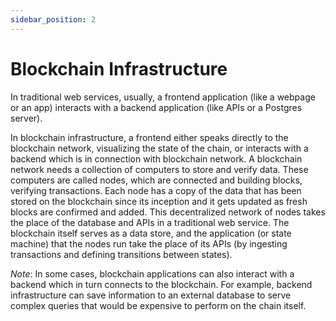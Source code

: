 ```yaml
---
sidebar_position: 2
---
```


# Blockchain Infrastructure

In traditional web services, usually, a frontend application (like a webpage or an app)
interacts with a backend application (like APIs or a Postgres server).

In blockchain infrastructure, a frontend either speaks directly to the blockchain
network, visualizing the state of the chain, 
or interacts with a backend which is in connection with blockchain network.
A blockchain network needs a collection of computers to store and verify data. These computers are called nodes, which are connected and building blocks, verifying transactions. Each node has a copy of the data that has been stored on the blockchain since its inception and it gets updated as fresh blocks are confirmed and added. This decentralized
network of nodes takes the place of the database and APIs in a traditional web
service. The blockchain itself serves as a data store, and the application (or
state machine) that the nodes run take the place of its APIs (by ingesting
transactions and defining transitions between states).

*Note*: In some cases, blockchain applications can also interact with a backend which in
turn connects to the blockchain. For example, backend infrastructure can save
information to an external database to serve complex queries that would be
expensive to perform on the chain itself.
